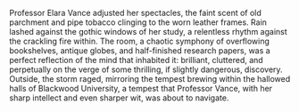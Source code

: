 Professor Elara Vance adjusted her spectacles, the faint scent of old parchment and pipe tobacco clinging to the worn leather frames.  Rain lashed against the gothic windows of her study, a relentless rhythm against the crackling fire within.  The room, a chaotic symphony of overflowing bookshelves, antique globes, and half-finished research papers, was a perfect reflection of the mind that inhabited it: brilliant, cluttered, and perpetually on the verge of some thrilling, if slightly dangerous, discovery.  Outside, the storm raged, mirroring the tempest brewing within the hallowed halls of Blackwood University, a tempest that Professor Vance, with her sharp intellect and even sharper wit, was about to navigate.
